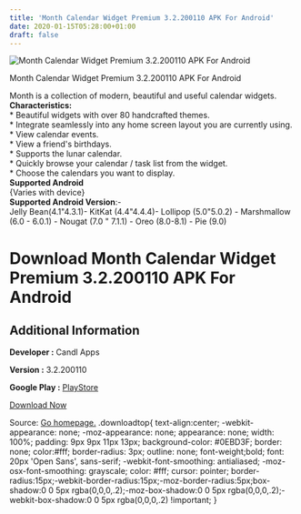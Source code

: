 ```yaml
---
title: 'Month Calendar Widget Premium 3.2.200110 APK For Android'
date: 2020-01-15T05:28:00+01:00
draft: false
---
```


![Month Calendar Widget Premium 3.2.200110 APK For Android](https://i1.wp.com/apkhome.net/wp-content/uploads/2020/01/Month-Calendar-Widget-Premium-3.2.200110.png "Month Calendar Widget Premium 3.2.200110 APK For Android")

  

Month Calendar Widget Premium 3.2.200110 APK For Android

Month is a collection of modern, beautiful and useful calendar widgets.  
**Characteristics:**  
\* Beautiful widgets with over 80 handcrafted themes.  
\* Integrate seamlessly into any home screen layout you are currently using.  
\* View calendar events.  
\* View a friend's birthdays.  
\* Supports the lunar calendar.  
\* Quickly browse your calendar / task list from the widget.  
\* Choose the calendars you want to display.  
**Supported Android**  
{Varies with device}  
**Supported Android Version**:-  
Jelly Bean(4.1"4.3.1)- KitKat (4.4"4.4.4)- Lollipop (5.0"5.0.2) - Marshmallow (6.0 - 6.0.1) - Nougat (7.0 " 7.1.1) - Oreo (8.0-8.1) - Pie (9.0)

Download Month Calendar Widget Premium 3.2.200110 APK For Android
=================================================================

Additional Information
----------------------

**Developer :** Candl Apps

**Version :** 3.2.200110

**Google Play :** [PlayStore](https://play.google.com/store/apps/details?id=com.candl.chronos)

  

[Download Now](https://store4app.co/post/month-calendar-widget-premium-3-2-200110-apk-for-android_1579006461)

  
Source: [Go homepage.](https://store4app.co/post/month-calendar-widget-premium-3-2-200110-apk-for-android_1579006461) .downloadtop{ text-align:center; -webkit-appearance: none; -moz-appearance: none; appearance: none; width: 100%; padding: 9px 9px 11px 13px; background-color: #0EBD3F; border: none; color:#fff; border-radius: 3px; outline: none; font-weight;bold; font: 20px 'Open Sans', sans-serif; -webkit-font-smoothing: antialiased; -moz-osx-font-smoothing: grayscale; color: #fff; cursor: pointer; border-radius:15px;-webkit-border-radius:15px;-moz-border-radius:5px;box-shadow:0 0 5px rgba(0,0,0,.2);-moz-box-shadow:0 0 5px rgba(0,0,0,.2);-webkit-box-shadow:0 0 5px rgba(0,0,0,.2) !important; }